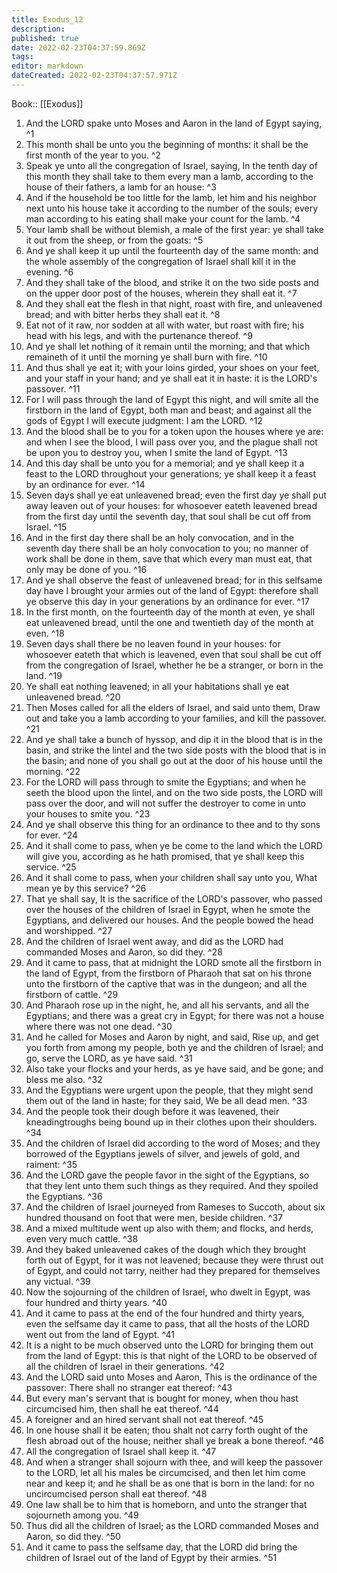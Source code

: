 ```yaml
---
title: Exodus_12
description: 
published: true
date: 2022-02-23T04:37:59.869Z
tags: 
editor: markdown
dateCreated: 2022-02-23T04:37:57.971Z
---
```


 Book:: [[Exodus]]
 1. And the LORD spake unto Moses and Aaron in the land of Egypt saying, ^1
 2. This month shall be unto you the beginning of months: it shall be the first month of the year to you. ^2
 3. Speak ye unto all the congregation of Israel, saying, In the tenth day of this month they shall take to them every man a lamb, according to the house of their fathers, a lamb for an house: ^3
 4. And if the household be too little for the lamb, let him and his neighbor next unto his house take it according to the number of the souls; every man according to his eating shall make your count for the lamb. ^4
 5. Your lamb shall be without blemish, a male of the first year: ye shall take it out from the sheep, or from the goats: ^5
 6. And ye shall keep it up until the fourteenth day of the same month: and the whole assembly of the congregation of Israel shall kill it in the evening. ^6
 7. And they shall take of the blood, and strike it on the two side posts and on the upper door post of the houses, wherein they shall eat it. ^7
 8. And they shall eat the flesh in that night, roast with fire, and unleavened bread; and with bitter herbs they shall eat it. ^8
 9. Eat not of it raw, nor sodden at all with water, but roast with fire; his head with his legs, and with the purtenance thereof. ^9
 10. And ye shall let nothing of it remain until the morning; and that which remaineth of it until the morning ye shall burn with fire. ^10
 11. And thus shall ye eat it; with your loins girded, your shoes on your feet, and your staff in your hand; and ye shall eat it in haste: it is the LORD's passover. ^11
 12. For I will pass through the land of Egypt this night, and will smite all the firstborn in the land of Egypt, both man and beast; and against all the gods of Egypt I will execute judgment: I am the LORD. ^12
 13. And the blood shall be to you for a token upon the houses where ye are: and when I see the blood, I will pass over you, and the plague shall not be upon you to destroy you, when I smite the land of Egypt. ^13
 14. And this day shall be unto you for a memorial; and ye shall keep it a feast to the LORD throughout your generations; ye shall keep it a feast by an ordinance for ever. ^14
 15. Seven days shall ye eat unleavened bread; even the first day ye shall put away leaven out of your houses: for whosoever eateth leavened bread from the first day until the seventh day, that soul shall be cut off from Israel. ^15
 16. And in the first day there shall be an holy convocation, and in the seventh day there shall be an holy convocation to you; no manner of work shall be done in them, save that which every man must eat, that only may be done of you. ^16
 17. And ye shall observe the feast of unleavened bread; for in this selfsame day have I brought your armies out of the land of Egypt: therefore shall ye observe this day in your generations by an ordinance for ever. ^17
 18. In the first month, on the fourteenth day of the month at even, ye shall eat unleavened bread, until the one and twentieth day of the month at even. ^18
 19. Seven days shall there be no leaven found in your houses: for whosoever eateth that which is leavened, even that soul shall be cut off from the congregation of Israel, whether he be a stranger, or born in the land. ^19
 20. Ye shall eat nothing leavened; in all your habitations shall ye eat unleavened bread. ^20
 21. Then Moses called for all the elders of Israel, and said unto them, Draw out and take you a lamb according to your families, and kill the passover. ^21
 22. And ye shall take a bunch of hyssop, and dip it in the blood that is in the basin, and strike the lintel and the two side posts with the blood that is in the basin; and none of you shall go out at the door of his house until the morning. ^22
 23. For the LORD will pass through to smite the Egyptians; and when he seeth the blood upon the lintel, and on the two side posts, the LORD will pass over the door, and will not suffer the destroyer to come in unto your houses to smite you. ^23
 24. And ye shall observe this thing for an ordinance to thee and to thy sons for ever. ^24
 25. And it shall come to pass, when ye be come to the land which the LORD will give you, according as he hath promised, that ye shall keep this service. ^25
 26. And it shall come to pass, when your children shall say unto you, What mean ye by this service? ^26
 27. That ye shall say, It is the sacrifice of the LORD's passover, who passed over the houses of the children of Israel in Egypt, when he smote the Egyptians, and delivered our houses. And the people bowed the head and worshipped. ^27
 28. And the children of Israel went away, and did as the LORD had commanded Moses and Aaron, so did they. ^28
 29. And it came to pass, that at midnight the LORD smote all the firstborn in the land of Egypt, from the firstborn of Pharaoh that sat on his throne unto the firstborn of the captive that was in the dungeon; and all the firstborn of cattle. ^29
 30. And Pharaoh rose up in the night, he, and all his servants, and all the Egyptians; and there was a great cry in Egypt; for there was not a house where there was not one dead. ^30
 31. And he called for Moses and Aaron by night, and said, Rise up, and get you forth from among my people, both ye and the children of Israel; and go, serve the LORD, as ye have said. ^31
 32. Also take your flocks and your herds, as ye have said, and be gone; and bless me also. ^32
 33. And the Egyptians were urgent upon the people, that they might send them out of the land in haste; for they said, We be all dead men. ^33
 34. And the people took their dough before it was leavened, their kneadingtroughs being bound up in their clothes upon their shoulders. ^34
 35. And the children of Israel did according to the word of Moses; and they borrowed of the Egyptians jewels of silver, and jewels of gold, and raiment: ^35
 36. And the LORD gave the people favor in the sight of the Egyptians, so that they lent unto them such things as they required. And they spoiled the Egyptians. ^36
 37. And the children of Israel journeyed from Rameses to Succoth, about six hundred thousand on foot that were men, beside children. ^37
 38. And a mixed multitude went up also with them; and flocks, and herds, even very much cattle. ^38
 39. And they baked unleavened cakes of the dough which they brought forth out of Egypt, for it was not leavened; because they were thrust out of Egypt, and could not tarry, neither had they prepared for themselves any victual. ^39
 40. Now the sojourning of the children of Israel, who dwelt in Egypt, was four hundred and thirty years. ^40
 41. And it came to pass at the end of the four hundred and thirty years, even the selfsame day it came to pass, that all the hosts of the LORD went out from the land of Egypt. ^41
 42. It is a night to be much observed unto the LORD for bringing them out from the land of Egypt: this is that night of the LORD to be observed of all the children of Israel in their generations. ^42
 43. And the LORD said unto Moses and Aaron, This is the ordinance of the passover: There shall no stranger eat thereof: ^43
 44. But every man's servant that is bought for money, when thou hast circumcised him, then shall he eat thereof. ^44
 45. A foreigner and an hired servant shall not eat thereof. ^45
 46. In one house shall it be eaten; thou shalt not carry forth ought of the flesh abroad out of the house; neither shall ye break a bone thereof. ^46
 47. All the congregation of Israel shall keep it. ^47
 48. And when a stranger shall sojourn with thee, and will keep the passover to the LORD, let all his males be circumcised, and then let him come near and keep it; and he shall be as one that is born in the land: for no uncircumcised person shall eat thereof. ^48
 49. One law shall be to him that is homeborn, and unto the stranger that sojourneth among you. ^49
 50. Thus did all the children of Israel; as the LORD commanded Moses and Aaron, so did they. ^50
 51. And it came to pass the selfsame day, that the LORD did bring the children of Israel out of the land of Egypt by their armies. ^51
